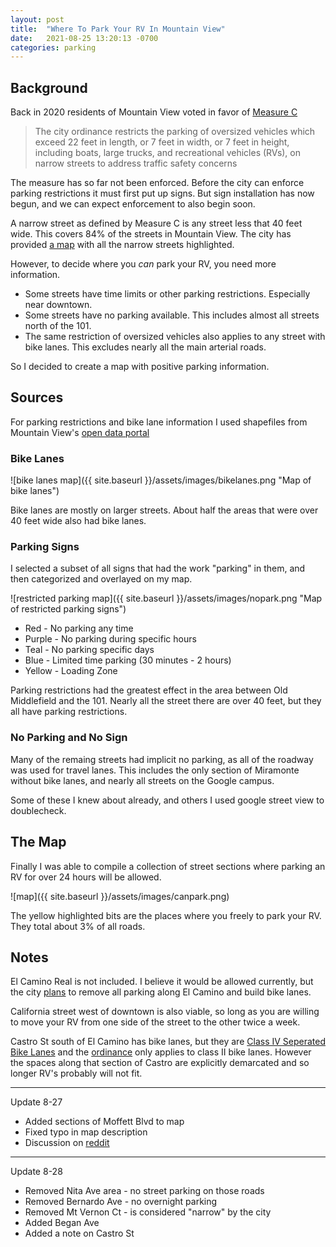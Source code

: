```yaml
---
layout: post
title:  "Where To Park Your RV In Mountain View"
date:   2021-08-25 13:20:13 -0700
categories: parking
---
```


## Background

Back in 2020 residents of Mountain View voted in favor of [Measure C](https://www.mountainview.gov/depts/pw/transport/narrow_streets.asp)

> The city ordinance restricts the parking of oversized vehicles which exceed 22 feet in length, or 7 feet in width, or 7 feet in height, including boats, large trucks, and recreational vehicles (RVs), on narrow streets to address traffic safety concerns

The measure has so far not been enforced. Before the city can enforce parking restrictions it must first put up signs. But sign installation has now begun, and we can expect enforcement to also begin soon.

A narrow street as defined by Measure C is any street less that 40 feet wide. This covers 84% of the streets in Mountain View. The city has provided [a map](https://www.mountainview.gov/civicax/filebank/blobdload.aspx?BlobID=35613) with all the narrow streets highlighted.

However, to decide where you _can_ park your RV, you need more information.

- Some streets have time limits or other parking restrictions. Especially near downtown.
- Some streets have no parking available. This includes almost all streets north of the 101.
- The same restriction of oversized vehicles also applies to any street with bike lanes. This excludes nearly all the main arterial roads.

So I decided to create a map with positive parking information.

## Sources

For parking restrictions and bike lane information I used shapefiles from Mountain View's [open data portal](https://data-mountainview.opendata.arcgis.com/)

### Bike Lanes

![bike lanes map]({{ site.baseurl }}/assets/images/bikelanes.png "Map of bike lanes")

Bike lanes are mostly on larger streets. About half the areas that were over 40 feet wide also had bike lanes.

### Parking Signs

I selected a subset of all signs that had the work "parking" in them, and then categorized and overlayed on my map.

![restricted parking map]({{ site.baseurl }}/assets/images/nopark.png "Map of restricted parking signs")
* Red - No parking any time
* Purple - No parking during specific hours
* Teal - No parking specific days
* Blue - Limited time parking (30 minutes - 2 hours)
* Yellow - Loading Zone

Parking restrictions had the greatest effect in the area between Old Middlefield and the 101.
Nearly all the street there are over 40 feet, but they all have parking restrictions.

### No Parking and No Sign

Many of the remaing streets had implicit no parking, as all of the roadway was used for travel lanes.
This includes the only section of Miramonte without bike lanes, and nearly all streets on the Google campus.

Some of these I knew about already, and others I used google street view to doublecheck.

## The Map

Finally I was able to compile a collection of street sections where parking an RV for over 24 hours will be allowed.

![map]({{ site.baseurl }}/assets/images/canpark.png)

The yellow highlighted bits are the places where you freely to park your RV. They total about 3% of all roads.

## Notes

El Camino Real is not included. I believe it would be allowed currently, but the city [plans](https://www.mercurynews.com/2019/10/01/mountain-view-oks-81-million-plan-to-add-bike-lanes-crosswalks-to-el-camino-real/)
to remove all parking along El Camino and build bike lanes.

California street west of downtown is also viable, so long as you are willing to move your RV from one side of the street to the other twice a week.

Castro St south of El Camino has bike lanes, but they are [Class IV Seperated Bike Lanes](https://dot.ca.gov/-/media/dot-media/programs/local-assistance/documents/bike/2018/draft-dib-89-01-20180130.pdf)
and the [ordinance](https://library.municode.com/ca/mountain_view/codes/code_of_ordinances?nodeId=PTIITHCO_CH19MOVETR_ARTVIIISTSTPA_DIV3STSTPAPRSPPL_S19.79.3PAOVVECESTADCLIIBIPR)
only applies to class II bike lanes. However the spaces along that section of Castro are explicitly demarcated and so longer RV's probably will not fit.

----

Update 8-27

- Added sections of Moffett Blvd to map
- Fixed typo in map description
- Discussion on [reddit](https://old.reddit.com/r/mountainview/comments/pcrxlz/where_to_park_your_rv_in_mountain_view/)

----

Update 8-28

- Removed Nita Ave area - no street parking on those roads
- Removed Bernardo Ave - no overnight parking
- Removed Mt Vernon Ct - is considered "narrow" by the city
- Added Began Ave
- Added a note on Castro St
